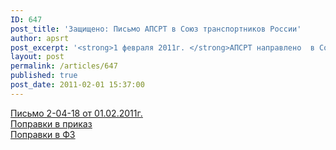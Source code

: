 ```yaml
---
ID: 647
post_title: 'Защищено: Письмо АПСРТ в Союз транспортников России'
author: apsrt
post_excerpt: '<strong>1 февраля 2011г. </strong>АПСРТ направлено  в Союз транспортников России письмо за N 2-04/18 c предложениями к совещанию по вопросам транспортной безопасности, которое состоится во второй половине февраля.'
layout: post
permalink: /articles/647
published: true
post_date: 2011-02-01 15:37:00
---
```

[<span style="text-decoration:underline;"> Письмо 2-04-18 от 01.02.2011г.</span>][1]  
[<span style="text-decoration:underline;"> Поправки в приказ </span>][2]  
[<span style="text-decoration:underline;"> Поправки в ФЗ </span>][3]

 [1]: http://www.apsrt.ru/docs/p010211.doc
 [2]: http://www.apsrt.ru/docs/popr.doc
 [3]: http://www.apsrt.ru/docs/popr_fz.doc